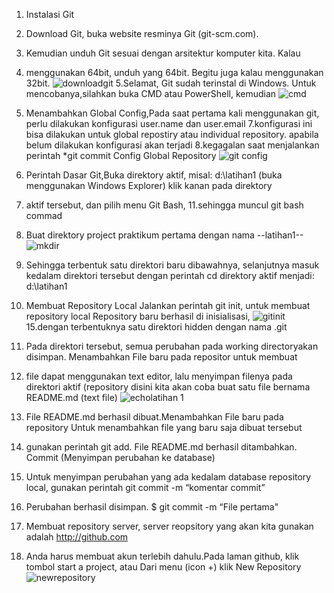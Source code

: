 1. Instalasi Git
2. Download Git, buka website resminya Git (git-scm.com).
3. Kemudian unduh Git sesuai dengan arsitektur komputer kita. Kalau
4. menggunakan 64bit, unduh yang 64bit. Begitu juga kalau menggunakan 32bit.
![downloadgit](https://user-images.githubusercontent.com/57305570/68079180-2aaa8800-fe18-11e9-8bb4-a4143c793432.png)
5.Selamat, Git sudah terinstal di Windows. Untuk mencobanya,silahkan buka CMD atau PowerShell, kemudian
 ![cmd](https://user-images.githubusercontent.com/57305570/68079564-31d49480-fe1e-11e9-9e6a-121199694ceb.png)

6. Menambahkan Global Config,Pada saat pertama kali menggunakan git, perlu dilakukan konfigurasi user.name dan user.email
7.konfigurasi ini bisa dilakukan untuk global repostiry atau individual repository. apabila belum dilakukan konfigurasi akan terjadi
8.kegagalan saat menjalankan perintah *git commit Config Global Repository
 ![git config](https://user-images.githubusercontent.com/57305570/68079580-5af52500-fe1e-11e9-849e-759fd5a61a9b.png)
9. Perintah Dasar Git,Buka direktory aktif, misal: d:\latihan1 (buka menggunakan Windows Explorer) klik kanan pada direktory
10.	aktif tersebut, dan pilih menu Git Bash,
11.sehingga muncul git bash commad  
12. Buat direktory project praktikum pertama dengan nama --latihan1--
![mkdir](https://user-images.githubusercontent.com/57305570/68079586-76f8c680-fe1e-11e9-928b-b66d0b3787fe.png)

13. Sehingga terbentuk satu direktori baru dibawahnya, selanjutnya masuk kedalam direktori tersebut dengan perintah cd direktory
aktif menjadi: d:\latihan1 
14. Membuat Repository Local Jalankan perintah git init, untuk membuat repository local Repository baru berhasil di inisialisasi,
![gitinit](https://user-images.githubusercontent.com/57305570/68079648-6432c180-fe1f-11e9-8186-275ed629c92c.png)
15.dengan terbentuknya satu direktori hidden dengan nama .git  
16. Pada direktori tersebut, semua perubahan pada working directoryakan disimpan. Menambahkan File baru pada repositor untuk membuat
17. file dapat menggunakan text editor, lalu menyimpan filenya pada direktori aktif (repository disini kita akan coba buat satu file
bernama README.md (text file)
![echolatihan 1](https://user-images.githubusercontent.com/57305570/68079632-233aad00-fe1f-11e9-9207-c14f2e5e3d32.png)
 
18. File README.md berhasil dibuat.Menambahkan File baru pada repository Untuk menambahkan file yang baru saja dibuat tersebut
19.	gunakan perintah git add. File README.md berhasil ditambahkan.   Commit (Menyimpan perubahan ke database)
20. Untuk menyimpan perubahan yang ada kedalam database repository local, gunakan perintah git commit -m “komentar commit”
21. Perubahan berhasil disimpan. $ git commit -m “File pertama"
 
22. Membuat repository server, server reopsitory yang akan kita gunakan adalah http://github.com
23. Anda harus membuat akun terlebih dahulu.Pada laman github, klik tombol start a project, atau Dari menu (icon +) klik New
Repository
![newrepository](https://user-images.githubusercontent.com/57305570/68079455-65aeba80-fe1c-11e9-80a3-7b3d3a5cac86.png)
